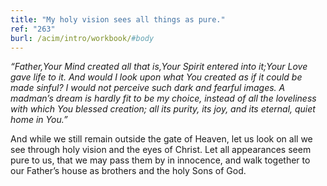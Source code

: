 ```yaml
---
title: "My holy vision sees all things as pure."
ref: "263"
burl: /acim/intro/workbook/#body
---
```


*“Father,Your Mind created all that is,Your Spirit entered into it;Your
Love gave life to it. And would I look upon what You created as if it
could be made sinful? I would not perceive such dark and fearful
images. A madman’s dream is hardly fit to be my choice, instead of all
the loveliness with which You blessed creation; all its purity, its joy,
and its eternal, quiet home in You.”*

And while we still remain outside the gate of Heaven, let us look on all
we see through holy vision and the eyes of Christ. Let all appearances
seem pure to us, that we may pass them by in innocence, and walk
together to our Father’s house as brothers and the holy Sons of God.

